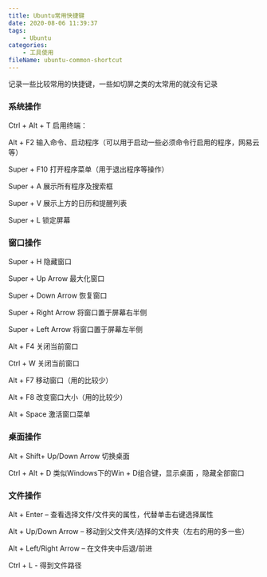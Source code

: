 ```yaml
---
title: Ubuntu常用快捷键
date: 2020-08-06 11:39:37
tags:
	- Ubuntu
categories:
	- 工具使用
fileName: ubuntu-common-shortcut
---
```


记录一些比较常用的快捷键，一些如切屏之类的太常用的就没有记录



### 系统操作

Ctrl + Alt + T 启用终端：

Alt + F2 输入命令、启动程序（可以用于启动一些必须命令行启用的程序，网易云等）

Super + F10 打开程序菜单（用于退出程序等操作）

Super + A 展示所有程序及搜索框

Super + V 展示上方的日历和提醒列表

Super + L 锁定屏幕



### 窗口操作

Super + H 隐藏窗口

Super + Up Arrow 最大化窗口

Super + Down Arrow 恢复窗口

Super + Right Arrow 将窗口置于屏幕右半侧

Super + Left Arrow 将窗口置于屏幕左半侧

Alt + F4 关闭当前窗口

Ctrl + W 关闭当前窗口

Alt + F7 移动窗口（用的比较少）

Alt + F8 改变窗口大小（用的比较少）

Alt + Space 激活窗口菜单



### 桌面操作

Alt + Shift+ Up/Down Arrow 切换桌面

Ctrl + Alt + D 类似Windows下的Win + D组合键，显示桌面 ，隐藏全部窗口



### 文件操作

Alt + Enter – 查看选择文件/文件夹的属性，代替单击右键选择属性

Alt + Up/Down Arrow – 移动到父文件夹/选择的文件夹（左右的用的多一些）

Alt + Left/Right Arrow – 在文件夹中后退/前进

Ctrl + L - 得到文件路径